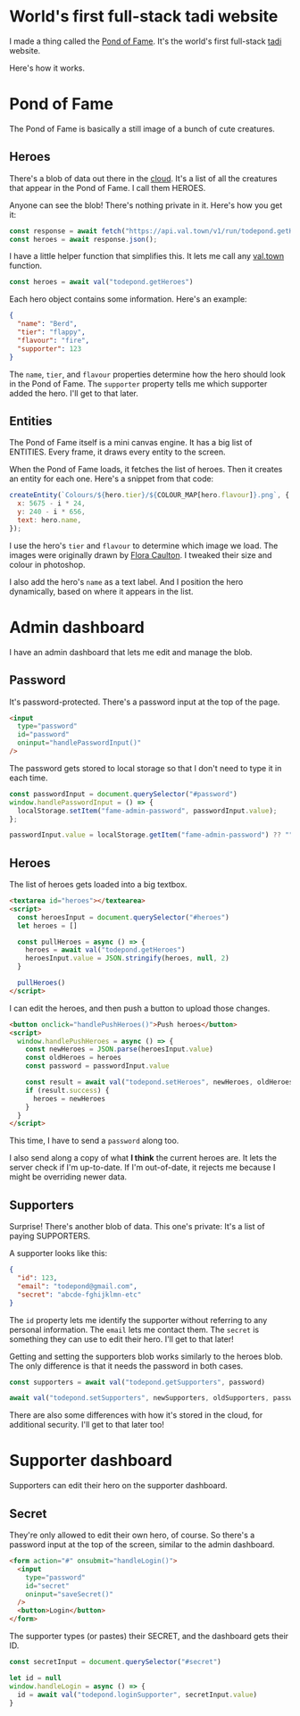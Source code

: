 # World's first full-stack tadi website

I made a thing called the [Pond of Fame](/fame). It's the world's first full-stack [tadi](/wikiblogarden/tadi-web/) website.

Here's how it works.

# Pond of Fame

The Pond of Fame is basically a still image of a bunch of cute creatures.

## Heroes

There's a blob of data out there in the [cloud](/wikiblogarden/better-computing/synchronising-data/). It's a list of all the creatures that appear in the Pond of Fame. I call them HEROES.

Anyone can see the blob! There's nothing private in it. Here's how you get it:

```js
const response = await fetch("https://api.val.town/v1/run/todepond.getHeroes");
const heroes = await response.json();
```

I have a little helper function that simplifies this. It lets me call any [val.town](https://val.town) function.

```js
const heroes = await val("todepond.getHeroes")
```

Each hero object contains some information. Here's an example:

```json
{
  "name": "Berd",
  "tier": "flappy",
  "flavour": "fire",
  "supporter": 123
}
```

The `name`, `tier`, and `flavour` properties determine how the hero should look in the Pond of Fame. The `supporter` property tells me which supporter added the hero. I'll get to that later.

## Entities

The Pond of Fame itself is a mini canvas engine. It has a big list of ENTITIES. Every frame, it draws every entity to the screen.

When the Pond of Fame loads, it fetches the list of heroes. Then it creates an entity for each one. Here's a snippet from that code:

```js
createEntity(`Colours/${hero.tier}/${COLOUR_MAP[hero.flavour]}.png`, {
  x: 5675 - i * 24,
  y: 240 - i * 656,
  text: hero.name,
});
```

I use the hero's `tier` and `flavour` to determine which image we load. The images were originally drawn by [Flora Caulton](https://floracaulton.com). I tweaked their size and colour in photoshop.

I also add the hero's `name` as a text label. And I position the hero dynamically, based on where it appears in the list.

# Admin dashboard 

I have an admin dashboard that lets me edit and manage the blob.

## Password

It's password-protected. There's a password input at the top of the page.

```html
<input
  type="password"
  id="password"
  oninput="handlePasswordInput()"
/>
```

The password gets stored to local storage so that I don't need to type it in each time.

```js
const passwordInput = document.querySelector("#password")
window.handlePasswordInput = () => {
  localStorage.setItem("fame-admin-password", passwordInput.value);
};

passwordInput.value = localStorage.getItem("fame-admin-password") ?? ""
```

## Heroes

The list of heroes gets loaded into a big textbox.

```html
<textarea id="heroes"></textearea>
<script>
  const heroesInput = document.querySelector("#heroes")
  let heroes = []

  const pullHeroes = async () => {
    heroes = await val("todepond.getHeroes")
    heroesInput.value = JSON.stringify(heroes, null, 2)
  }

  pullHeroes()
</script>
```

I can edit the heroes, and then push a button to upload those changes.

```html
<button onclick="handlePushHeroes()">Push heroes</button>
<script>
  window.handlePushHeroes = async () => {
    const newHeroes = JSON.parse(heroesInput.value)
    const oldHeroes = heroes
    const password = passwordInput.value

    const result = await val("todepond.setHeroes", newHeroes, oldHeroes, password)
    if (result.success) {
      heroes = newHeroes
    }
  }
</script>
```

This time, I have to send a `password` along too.

I also send along a copy of what **I think** the current heroes are. It lets the server check if I'm up-to-date. If I'm out-of-date, it rejects me because I might be overriding newer data.

## Supporters

Surprise! There's another blob of data. This one's private: It's a list of paying SUPPORTERS.

A supporter looks like this:

```json
{
  "id": 123,
  "email": "todepond@gmail.com",
  "secret": "abcde-fghijklmn-etc"
}
```

The `id` property lets me identify the supporter without referring to any personal information. The `email` lets me contact them. The `secret` is something they can use to edit their hero. I'll get to that later!

Getting and setting the supporters blob works similarly to the heroes blob. The only difference is that it needs the password in both cases.

```js
const supporters = await val("todepond.getSupporters", password)

await val("todepond.setSupporters", newSupporters, oldSupporters, password)
```

There are also some differences with how it's stored in the cloud, for additional security. I'll get to that later too!

# Supporter dashboard

Supporters can edit their hero on the supporter dashboard.

## Secret

They're only allowed to edit their own hero, of course. So there's a password input at the top of the screen, similar to the admin dashboard.

```html
<form action="#" onsubmit="handleLogin()">
  <input
    type="password"
    id="secret"
    oninput="saveSecret()"
  />
  <button>Login</button>
</form>
```

The supporter types (or pastes) their SECRET, and the dashboard gets their ID.

```js
const secretInput = document.querySelector("#secret")

let id = null
window.handleLogin = async () => {
  id = await val("todepond.loginSupporter", secretInput.value)
}
```
